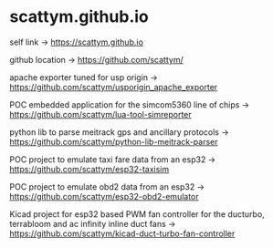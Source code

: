 # scattym.github.io

self link -> https://scattym.github.io

github location -> https://github.com/scattym/

apache exporter tuned for usp origin -> https://github.com/scattym/usporigin_apache_exporter

POC embedded application for the simcom5360 line of chips -> https://github.com/scattym/lua-tool-simreporter

python lib to parse meitrack gps and ancillary protocols -> https://github.com/scattym/python-lib-meitrack-parser

POC project to emulate taxi fare data from an esp32 -> https://github.com/scattym/esp32-taxisim

POC project to emulate obd2 data from an esp32 -> https://github.com/scattym/esp32-obd2-emulator

Kicad project for esp32 based PWM fan controller for the ducturbo, terrabloom and ac infinity inline duct fans -> https://github.com/scattym/kicad-duct-turbo-fan-controller


